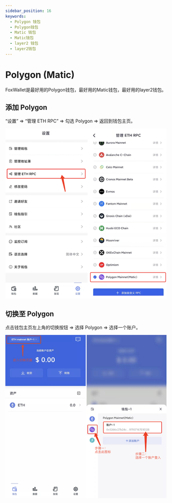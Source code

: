 ```yaml
---
sidebar_position: 16
keywords:
  - Polygon 钱包
  - Polygon钱包
  - Matic 钱包
  - Matic钱包
  - layer2 钱包
  - layer2钱包
---
```


# Polygon (Matic)

FoxWallet是最好用的Polygon钱包，最好用的Matic钱包，最好用的layer2钱包。

## 添加 Polygon

“设置” => “管理 ETH RPC” => 勾选 Polygon => 返回到钱包主页。

![](../img/add-polygon.png)

## 切换至 Polygon

点击钱包主页左上角的切换按钮 => 选择 Polygon => 选择一个账户。

![](../img/switch-polygon.png)